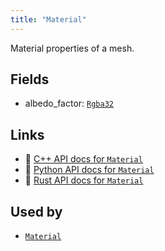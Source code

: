```yaml
---
title: "Material"
---
```


Material properties of a mesh.

## Fields

* albedo_factor: [`Rgba32`](../datatypes/rgba32.md)

## Links
 * 🌊 [C++ API docs for `Material`](https://ref.rerun.io/docs/cpp/stable/structrerun_1_1datatypes_1_1Material.html)
 * 🐍 [Python API docs for `Material`](https://ref.rerun.io/docs/python/stable/common/datatypes#rerun.datatypes.Material)
 * 🦀 [Rust API docs for `Material`](https://docs.rs/rerun/latest/rerun/datatypes/struct.Material.html)


## Used by

* [`Material`](../components/material.md)
